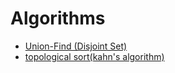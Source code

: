 # Algorithms

- [Union-Find (Disjoint Set)](algorithms/Union-Find%20%28Disjoint%20Set%29.md)
- [topological sort(kahn's algorithm)](algorithms/topological%20sort%28kahn%27s%20algorithm%29.md)
